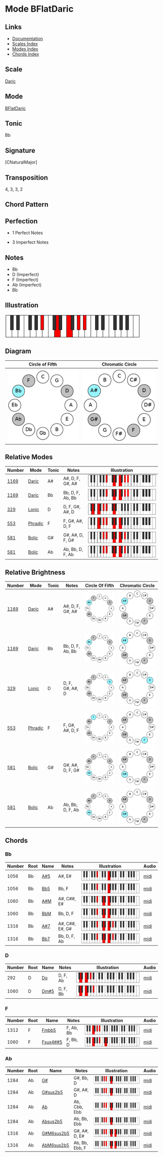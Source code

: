 # Mode BFlatDaric

## Links

- [Documentation](README.md)
- [Scales Index](Scales.md)
- [Modes Index](Modes.md)
- [Chords Index](Chords.md)

## Scale

[Daric](ScaleDaric.md)

## Mode

[BFlatDaric](ModeBFlatDaric.md)

## Tonic

Bb

## Signature

[CNaturalMajor]

## Transposition

4, 3, 3, 2

## Chord Pattern



## Perfection

 - 1 Perfect Notes

 - 3 Imperfect Notes

## Notes

- Bb
- D (Imperfect)
- F (Imperfect)
- Ab (Imperfect)
- Bb

## Illustration

![BFlatDaric](ModeBFlatDaric.png)

## Diagram

| Circle of Fifth | Chromatic Circle |
|-----------------|------------------|
| ![BFlatDaric](CircleOfFifthModeBFlatDaric.png) | ![BFlatDaric](ChromaticCircleModeBFlatDaric.png) |
## Relative Modes

| Number | Mode | Tonic | Notes | Illustration |
|--------|------|-------|-------|--------------|
| [1169](https://ianring.com/musictheory/scales/1169) | [Daric](ModeDaric.md) | A# | A#, D, F, G#, A# | ![ASharpDaric](ModeASharpDaric.png) |
| [1169](https://ianring.com/musictheory/scales/1169) | [Daric](ModeDaric.md) | Bb | Bb, D, F, Ab, Bb | ![BFlatDaric](ModeBFlatDaric.png) |
| [329](https://ianring.com/musictheory/scales/329) | [Lonic](ModeLonic.md) | D | D, F, G#, A#, D | ![DNaturalLonic](ModeDNaturalLonic.png) |
| [553](https://ianring.com/musictheory/scales/553) | [Phradic](ModePhradic.md) | F | F, G#, A#, D, F | ![FNaturalPhradic](ModeFNaturalPhradic.png) |
| [581](https://ianring.com/musictheory/scales/581) | [Bolic](ModeBolic.md) | G# | G#, A#, D, F, G# | ![GSharpBolic](ModeGSharpBolic.png) |
| [581](https://ianring.com/musictheory/scales/581) | [Bolic](ModeBolic.md) | Ab | Ab, Bb, D, F, Ab | ![AFlatBolic](ModeAFlatBolic.png) |
## Relative Brightness

| Number | Mode | Tonic | Notes | Circle Of Fifth | Chromatic Circle |
|--------|------|-------|-------|-----------------|------------------|
| [1169](https://ianring.com/musictheory/scales/1169) | [Daric](ModeDaric.md) | A# | A#, D, F, G#, A# | ![ASharpDaric](CircleOfFifthModeASharpDaric.png) | ![ASharpDaric](ChromaticCircleModeASharpDaric.png) 
| [1169](https://ianring.com/musictheory/scales/1169) | [Daric](ModeDaric.md) | Bb | Bb, D, F, Ab, Bb | ![BFlatDaric](CircleOfFifthModeBFlatDaric.png) | ![BFlatDaric](ChromaticCircleModeBFlatDaric.png) 
| [329](https://ianring.com/musictheory/scales/329) | [Lonic](ModeLonic.md) | D | D, F, G#, A#, D | ![DNaturalLonic](CircleOfFifthModeDNaturalLonic.png) | ![DNaturalLonic](ChromaticCircleModeDNaturalLonic.png) 
| [553](https://ianring.com/musictheory/scales/553) | [Phradic](ModePhradic.md) | F | F, G#, A#, D, F | ![FNaturalPhradic](CircleOfFifthModeFNaturalPhradic.png) | ![FNaturalPhradic](ChromaticCircleModeFNaturalPhradic.png) 
| [581](https://ianring.com/musictheory/scales/581) | [Bolic](ModeBolic.md) | G# | G#, A#, D, F, G# | ![GSharpBolic](CircleOfFifthModeGSharpBolic.png) | ![GSharpBolic](ChromaticCircleModeGSharpBolic.png) 
| [581](https://ianring.com/musictheory/scales/581) | [Bolic](ModeBolic.md) | Ab | Ab, Bb, D, F, Ab | ![AFlatBolic](CircleOfFifthModeAFlatBolic.png) | ![AFlatBolic](ChromaticCircleModeAFlatBolic.png) 

## Chords

### Bb

| Number | Root | Name | Notes | Illustration | Audio |
|--------|------|------|-------|--------------|-------|
| 1056 | Bb | [A#5](ChordASharpPowerChord.md) | A#, E# | ![A#5](ChordASharpPowerChordRootPosition.png) | [midi](ChordASharpPowerChordRootPosition.mid) |
| 1056 | Bb | [Bb5](ChordBFlatPowerChord.md) | Bb, F | ![Bb5](ChordBFlatPowerChordRootPosition.png) | [midi](ChordBFlatPowerChordRootPosition.mid) |
| 1060 | Bb | [A#M](ChordASharpMajor.md) | A#, C##, E# | ![A#M](ChordASharpMajorRootPosition.png) | [midi](ChordASharpMajorRootPosition.mid) |
| 1060 | Bb | [BbM](ChordBFlatMajor.md) | Bb, D, F | ![BbM](ChordBFlatMajorRootPosition.png) | [midi](ChordBFlatMajorRootPosition.mid) |
| 1316 | Bb | [A#7](ChordASharpDominantSeventh.md) | A#, C##, E#, G# | ![A#7](ChordASharpDominantSeventhRootPosition.png) | [midi](ChordASharpDominantSeventhRootPosition.mid) |
| 1316 | Bb | [Bb7](ChordBFlatDominantSeventh.md) | Bb, D, F, Ab | ![Bb7](ChordBFlatDominantSeventhRootPosition.png) | [midi](ChordBFlatDominantSeventhRootPosition.mid) |

### D

| Number | Root | Name | Notes | Illustration | Audio |
|--------|------|------|-------|--------------|-------|
| 292 | D | [Do](ChordDNaturalDiminished.md) | D, F, Ab | ![Do](ChordDNaturalDiminishedRootPosition.png) | [midi](ChordDNaturalDiminishedRootPosition.mid) |
| 1060 | D | [Dm#5](ChordDNaturalMinorSharpFifth.md) | D, F, Bb | ![Dm#5](ChordDNaturalMinorSharpFifthRootPosition.png) | [midi](ChordDNaturalMinorSharpFifthRootPosition.mid) |

### F

| Number | Root | Name | Notes | Illustration | Audio |
|--------|------|------|-------|--------------|-------|
| 1312 | F | [Fmbb5](ChordFNaturalMinorDoubleFlatFifth.md) | F, Ab, Bb | ![Fmbb5](ChordFNaturalMinorDoubleFlatFifthRootPosition.png) | [midi](ChordFNaturalMinorDoubleFlatFifthRootPosition.mid) |
| 1060 | F | [Fsus4##5](ChordFNaturalSuspendedFourthDoubleSharpFifth.md) | F, Bb, D | ![Fsus4##5](ChordFNaturalSuspendedFourthDoubleSharpFifthRootPosition.png) | [midi](ChordFNaturalSuspendedFourthDoubleSharpFifthRootPosition.mid) |

### Ab

| Number | Root | Name | Notes | Illustration | Audio |
|--------|------|------|-------|--------------|-------|
| 1284 | Ab | [G#](ChordGSharpDiminishedFlatThird.md) | G#, Bb, D | ![G#](ChordGSharpDiminishedFlatThirdRootPosition.png) | [midi](ChordGSharpDiminishedFlatThirdRootPosition.mid) |
| 1284 | Ab | [G#sus2b5](ChordGSharpSuspendedSecondFlatFifth.md) | G#, A#, D | ![G#sus2b5](ChordGSharpSuspendedSecondFlatFifthRootPosition.png) | [midi](ChordGSharpSuspendedSecondFlatFifthRootPosition.mid) |
| 1284 | Ab | [Ab](ChordAFlatDiminishedFlatThird.md) | Ab, Cbb, Ebb | ![Ab](ChordAFlatDiminishedFlatThirdRootPosition.png) | [midi](ChordAFlatDiminishedFlatThirdRootPosition.mid) |
| 1284 | Ab | [Absus2b5](ChordAFlatSuspendedSecondFlatFifth.md) | Ab, Bb, Ebb | ![Absus2b5](ChordAFlatSuspendedSecondFlatFifthRootPosition.png) | [midi](ChordAFlatSuspendedSecondFlatFifthRootPosition.mid) |
| 1316 | Ab | [G#M6sus2b5](ChordGSharpMajorSixthSuspendedSecondFlatFifth.md) | G#, A#, D, E# | ![G#M6sus2b5](ChordGSharpMajorSixthSuspendedSecondFlatFifthRootPosition.png) | [midi](ChordGSharpMajorSixthSuspendedSecondFlatFifthRootPosition.mid) |
| 1316 | Ab | [AbM6sus2b5](ChordAFlatMajorSixthSuspendedSecondFlatFifth.md) | Ab, Bb, Ebb, F | ![AbM6sus2b5](ChordAFlatMajorSixthSuspendedSecondFlatFifthRootPosition.png) | [midi](ChordAFlatMajorSixthSuspendedSecondFlatFifthRootPosition.mid) |

